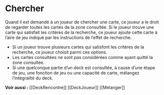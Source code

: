 # Chercher
Quand il est demandé à un joueur de chercher une carte, ce joueur a le droit de regarder toutes les cartes de la zone consultée. Si le joueur trouve une carte qui satisfait les critères de la recherche, ce joueur ajoute cette carte à l’aire de jeu indiqué par les instructions de l’effet de recherche.
- Si un joueur trouve plusieurs cartes qui satisfont les critères de la recherche, ce joueur choisit parmi ces options.
- Les cartes consultées ne sont pas considérées comme ayant quitté la zone consultée.
- Si une quelconque partie d’un deck est consultée, à cause d’une étape de jeu, une fonction de jeu ou une capacité de carte, mélangez l’intégralité du deck.

**Voir aussi :**
[[DeckRencontre]]
[[DeckJoueur]]
[[Mélanger]]